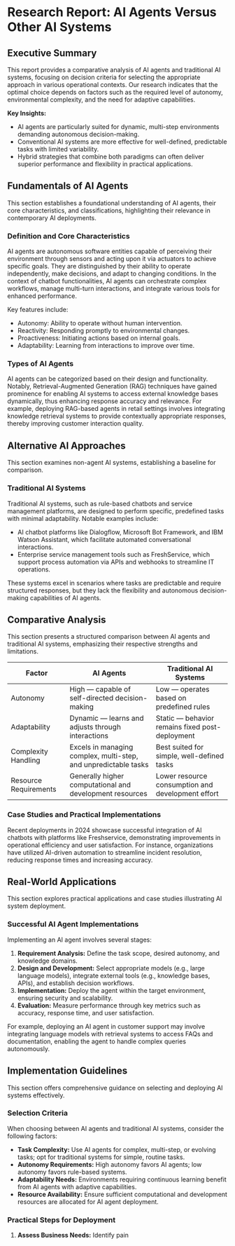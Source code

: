 # Research Report: AI Agents Versus Other AI Systems

## Executive Summary

This report provides a comparative analysis of AI agents and traditional AI systems, focusing on decision criteria for selecting the appropriate approach in various operational contexts. Our research indicates that the optimal choice depends on factors such as the required level of autonomy, environmental complexity, and the need for adaptive capabilities.

**Key Insights:**
- AI agents are particularly suited for dynamic, multi-step environments demanding autonomous decision-making.
- Conventional AI systems are more effective for well-defined, predictable tasks with limited variability.
- Hybrid strategies that combine both paradigms can often deliver superior performance and flexibility in practical applications.

## Fundamentals of AI Agents

This section establishes a foundational understanding of AI agents, their core characteristics, and classifications, highlighting their relevance in contemporary AI deployments.

### Definition and Core Characteristics

AI agents are autonomous software entities capable of perceiving their environment through sensors and acting upon it via actuators to achieve specific goals. They are distinguished by their ability to operate independently, make decisions, and adapt to changing conditions. In the context of chatbot functionalities, AI agents can orchestrate complex workflows, manage multi-turn interactions, and integrate various tools for enhanced performance.

Key features include:
- Autonomy: Ability to operate without human intervention.
- Reactivity: Responding promptly to environmental changes.
- Proactiveness: Initiating actions based on internal goals.
- Adaptability: Learning from interactions to improve over time.

### Types of AI Agents

AI agents can be categorized based on their design and functionality. Notably, Retrieval-Augmented Generation (RAG) techniques have gained prominence for enabling AI systems to access external knowledge bases dynamically, thus enhancing response accuracy and relevance. For example, deploying RAG-based agents in retail settings involves integrating knowledge retrieval systems to provide contextually appropriate responses, thereby improving customer interaction quality.

## Alternative AI Approaches

This section examines non-agent AI systems, establishing a baseline for comparison.

### Traditional AI Systems

Traditional AI systems, such as rule-based chatbots and service management platforms, are designed to perform specific, predefined tasks with minimal adaptability. Notable examples include:

- AI chatbot platforms like Dialogflow, Microsoft Bot Framework, and IBM Watson Assistant, which facilitate automated conversational interactions.
- Enterprise service management tools such as FreshService, which support process automation via APIs and webhooks to streamline IT operations.

These systems excel in scenarios where tasks are predictable and require structured responses, but they lack the flexibility and autonomous decision-making capabilities of AI agents.

## Comparative Analysis

This section presents a structured comparison between AI agents and traditional AI systems, emphasizing their respective strengths and limitations.

| Factor                 | AI Agents                                                          | Traditional AI Systems                                               |
|------------------------|---------------------------------------------------------------------|----------------------------------------------------------------------|
| Autonomy               | High — capable of self-directed decision-making                    | Low — operates based on predefined rules                              |
| Adaptability         | Dynamic — learns and adjusts through interactions                   | Static — behavior remains fixed post-deployment                     |
| Complexity Handling    | Excels in managing complex, multi-step, and unpredictable tasks | Best suited for simple, well-defined tasks                         |
| Resource Requirements  | Generally higher computational and development resources           | Lower resource consumption and development effort                |

### Case Studies and Practical Implementations

Recent deployments in 2024 showcase successful integration of AI chatbots with platforms like Freshservice, demonstrating improvements in operational efficiency and user satisfaction. For instance, organizations have utilized AI-driven automation to streamline incident resolution, reducing response times and increasing accuracy.

## Real-World Applications

This section explores practical applications and case studies illustrating AI system deployment.

### Successful AI Agent Implementations

Implementing an AI agent involves several stages:
1. **Requirement Analysis:** Define the task scope, desired autonomy, and knowledge domains.
2. **Design and Development:** Select appropriate models (e.g., large language models), integrate external tools (e.g., knowledge bases, APIs), and establish decision workflows.
3. **Implementation:** Deploy the agent within the target environment, ensuring security and scalability.
4. **Evaluation:** Measure performance through key metrics such as accuracy, response time, and user satisfaction.

For example, deploying an AI agent in customer support may involve integrating language models with retrieval systems to access FAQs and documentation, enabling the agent to handle complex queries autonomously.

## Implementation Guidelines

This section offers comprehensive guidance on selecting and deploying AI systems effectively.

### Selection Criteria

When choosing between AI agents and traditional AI systems, consider the following factors:

- **Task Complexity:** Use AI agents for complex, multi-step, or evolving tasks; opt for traditional systems for simple, routine tasks.
- **Autonomy Requirements:** High autonomy favors AI agents; low autonomy favors rule-based systems.
- **Adaptability Needs:** Environments requiring continuous learning benefit from AI agents with adaptive capabilities.
- **Resource Availability:** Ensure sufficient computational and development resources are allocated for AI agent deployment.

### Practical Steps for Deployment

1. **Assess Business Needs:** Identify pain